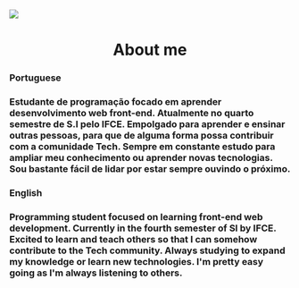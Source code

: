<h1><img src = 'banner.png'></h1>

<div style = 'text-align: center;'>
<h1 align="center" > About me </h1>
</div>

<h3> Portuguese </h3>
<h3 syle = 'color: green'>
    Estudante de programação focado em aprender desenvolvimento web front-end. Atualmente no quarto semestre de S.I pelo IFCE. Empolgado para aprender e ensinar outras pessoas, para que de alguma forma possa contribuir com a comunidade Tech. Sempre em constante estudo para ampliar meu conhecimento ou aprender novas tecnologias. Sou bastante fácil de lidar por estar sempre ouvindo o próximo.
</h3>

<h3> English </h3>
<h3>
    Programming student focused on learning front-end web development. Currently in the fourth semester of SI by IFCE. Excited to learn and teach others so that I can somehow contribute to the Tech community. Always studying to expand my knowledge or learn new technologies. I'm pretty easy going as I'm always listening to others.
</h3>

<!--
**gabrielduete/gabrielduete** is a ✨ _special_ ✨ repository because its `README.md` (this file) appears on your GitHub profile.

Here are some ideas to get you started:

- 🔭 I’m currently working on ...
- 🌱 I’m currently learning ...
- 👯 I’m looking to collaborate on ...
- 🤔 I’m looking for help with ...
- 💬 Ask me about ...
- 📫 How to reach me: ...
- 😄 Pronouns: ...
- ⚡ Fun fact: ...
-->
